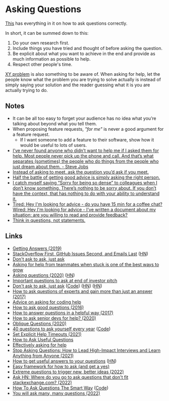 # Asking Questions

[This](http://www.catb.org/esr/faqs/smart-questions.html) has everything in it on how to ask questions correctly.

In short, it can be summed down to this:

1. Do your own research first.
2. Include things you have tried and thought of before asking the question.
3. Be explicit about what you want to achieve in the end and provide as much information as possible to help.
4. Respect other people's time.

[XY problem](http://xyproblem.info) is also something to be aware of. When asking for help, let the people know what the problem you are trying to solve actually is instead of simply saying your solution and the reader guessing what it is you are actually trying to do.

## Notes

- It can be all too easy to forget your audience has no idea what you’re talking about beyond what you tell them.
- When proposing feature requests, _"for me"_ is never a good argument for a feature request.
  - If I want someone to add a feature to their software, show how it would be useful to lots of users.
- [I’ve never found anyone who didn’t want to help me if I asked them for help. Most people never pick up the phone and call. And that’s what separates (sometimes) the people who do things from the people who just dream about them. - Steve Jobs](https://twitter.com/JonErlichman/status/1241872938695098368)
- [Instead of asking to meet, ask the question you’d ask if you meet.](https://twitter.com/shl/status/1371545012027019267)
- [Half the battle of getting good advice is simply asking the right person.](https://twitter.com/APompliano/status/1384682388140306433)
- [I catch myself saying “Sorry for being so dense” to colleagues when I don’t know something. There’s nothing to be sorry about. If you don’t have the context, that has nothing to do with your ability to understand it.](https://twitter.com/NovallSwift/status/1408068231449874436)
- [Tired: Hey I'm looking for advice - do you have 15 min for a coffee chat? Wired: Hey I'm looking for advice - I've written a document about my situation; are you willing to read and provide feedback?](https://twitter.com/gaganbiyani/status/1458483552224366596)
- [Think in questions, not statements.](https://twitter.com/Kpaxs/status/1459551651325353985)

## Links

- [Getting Answers (2019)](https://www.mikeash.com/getting_answers.html)
- [StackOverflow First, GitHub Issues Second, and Emails Last](https://yihui.name/en/2017/08/so-gh-email/) ([HN](https://news.ycombinator.com/item?id=18939281))
- [Don't ask to ask, just ask](https://sol.gfxile.net/dontask.html)
- [Asking for help from teammates when stuck is one of the best ways to grow](https://twitter.com/GergelyOrosz/status/1236606480763232257)
- [Asking questions (2020)](https://www.aaronkharris.com/asking-questions) ([HN](https://news.ycombinator.com/item?id=22729028))
- [Important questions to ask at end of investor pitch](https://twitter.com/bscholl/status/1296986031380545537)
- [Don't ask to ask, just ask](https://dontasktoask.com/) ([Code](https://github.com/maunium/dontasktoask.com)) ([HN](https://news.ycombinator.com/item?id=24259156)) ([HN](https://news.ycombinator.com/item?id=30639225))
- [How to ask questions of experts and gain more than just an answer (2017)](https://josh.works/better-questions)
- [Advice on asking for coding help](https://twitter.com/cassiecodes/status/1303770566793592834)
- [How to ask good questions (2016)](https://jvns.ca/blog/good-questions/)
- [How to answer questions in a helpful way (2017)](https://jvns.ca/blog/answer-questions-well/)
- [How to ask senior devs for help? (2020)](https://dev.to/sloan/how-to-ask-senior-devs-for-help-17ji)
- [Oblique Questions (2020)](http://neugierig.org/software/blog/2020/04/oblique-questions.html)
- [40 questions to ask yourself every year](http://stephanango.com/40-questions) ([Code](https://github.com/kepano/40-questions))
- [Set Explicit Help Timeouts (2021)](https://www.swyx.io/help-timeouts/)
- [How to Ask Useful Questions](https://joshkaufman.net/how-to-ask-useful-questions/)
- [Effectively asking for help](https://nick.groenen.me/posts/effectively-asking-for-help/)
- [Stop Asking Questions: How to Lead High-Impact Interviews and Learn Anything from Anyone (2021)](https://www.holloway.com/b/stop-asking-questions)
- [How to get useful answers to your questions](https://jvns.ca/blog/2021/10/21/how-to-get-useful-answers-to-your-questions/) ([HN](https://news.ycombinator.com/item?id=28947926))
- [Easy framework for how to ask (and get a yes)](https://twitter.com/wes_kao/status/1459551667540660224)
- [Extreme questions to trigger new, better ideas (2022)](https://longform.asmartbear.com/posts/extreme-questions/)
- [Ask HN: Where do you go to ask questions that don't fit stackexchange.com? (2022)](https://news.ycombinator.com/item?id=31491826)
- [How To Ask Questions The Smart Way](http://www.catb.org/~esr/faqs/smart-questions.html) ([Code](https://github.com/selfteaching/How-To-Ask-Questions-The-Smart-Way))
- [You will ask many, many questions (2022)](https://letterstoanewdeveloper.com/2022/01/17/you-will-ask-many-many-questions/)
